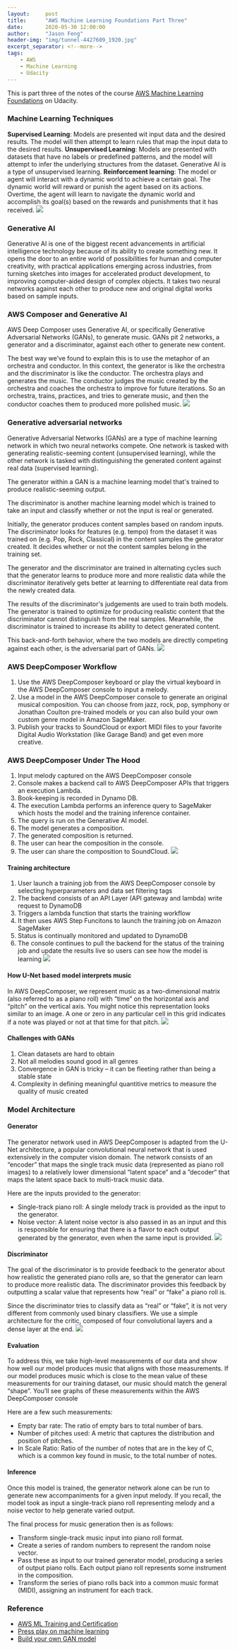 ```yaml
---
layout:     post
title:      "AWS Machine Learning Foundations Part Three"
date:       2020-05-30 12:00:00
author:     "Jason Feng"
header-img: "img/tunnel-4427609_1920.jpg"
excerpt_separator: <!--more-->
tags:
    - AWS
    - Machine Learning
    - Udacity
---
```

This is part three of the notes of the course [AWS Machine Learning Foundations](https://classroom.udacity.com/courses/ud090) on Udacity.
<!--more-->

### Machine Learning Techniques
__Supervised Learning__: Models are presented wit input data and the desired results. The model will then attempt to learn rules that map the input data to the desired results.
__Unsupervised Learning__: Models are presented with datasets that have no labels or predefined patterns, and the model will attempt to infer the underlying structures from the dataset. Generative AI is a type of unsupervised learning.
__Reinforcement learning__: The model or agent will interact with a dynamic world to achieve a certain goal. The dynamic world will reward or punish the agent based on its actions. Overtime, the agent will learn to navigate the dynamic world and accomplish its goal(s) based on the rewards and punishments that it has received.
![](/img/2020-05-30-types-of-ml.jpg)

### Generative AI
Generative AI is one of the biggest recent advancements in artificial intelligence technology because of its ability to create something new. It opens the door to an entire world of possibilities for human and computer creativity, with practical applications emerging across industries, from turning sketches into images for accelerated product development, to improving computer-aided design of complex objects. It takes two neural networks against each other to produce new and original digital works based on sample inputs.

### AWS Composer and Generative AI
AWS Deep Composer uses Generative AI, or specifically Generative Adversarial Networks (GANs), to generate music. GANs pit 2 networks, a generator and a discriminator, against each other to generate new content.

The best way we’ve found to explain this is to use the metaphor of an orchestra and conductor. In this context, the generator is like the orchestra and the discriminator is like the conductor. The orchestra plays and generates the music. The conductor judges the music created by the orchestra and coaches the orchestra to improve for future iterations. So an orchestra, trains, practices, and tries to generate music, and then the conductor coaches them to produced more polished music.
![](/img/2020-05-30-aws-mle-orchestra-metaphor.jpg)

### Generative adversarial networks
Generative Adversarial Networks (GANs) are a type of machine learning network in which two neural networks compete. One network is tasked with generating realistic-seeming content (unsupervised learning), while the other network is tasked with distinguishing the generated content against real data (supervised learning).

The generator within a GAN is a machine learning model that's trained to produce realistic-seeming output.

The discriminator is another machine learning model which is trained to take an input and classify whether or not the input is real or generated.

Initially, the generator produces content samples based on random inputs.
The discriminator looks for features (e.g. tempo) from the dataset it was trained on (e.g. Pop, Rock, Classical) in the content samples the generator created. It decides whether or not the content samples belong in the training set.

The generator and the discriminator are trained in alternating cycles such that the generator learns to produce more and more realistic data while the discriminator iteratively gets better at learning to differentiate real data from the newly created data.

The results of the discriminator's judgements are used to train both models. The generator is trained to optimize for producing realistic content that the discriminator cannot distinguish from the real samples. Meanwhile, the discriminator is trained to increase its ability to detect generated content.

This back-and-forth behavior, where the two models are directly competing against each other, is the adversarial part of GANs.
![](/img/2020-05-30-aws-mle-demo-gan-image.png)

### AWS DeepComposer Workflow
1. Use the AWS DeepComposer keyboard or play the virtual keyboard in the AWS DeepComposer console to input a melody.
2. Use a model in the AWS DeepComposer console to generate an original musical composition. You can choose from jazz, rock, pop, symphony or Jonathan Coulton pre-trained models or you can also build your own custom genre model in Amazon SageMaker.
3. Publish your tracks to SoundCloud or export MIDI files to your favorite Digital Audio Workstation (like Garage Band) and get even more creative.

### AWS DeepComposer Under The Hood
1. Input melody captured on the AWS DeepComposer console
2. Console makes a backend call to AWS DeepComposer APIs that triggers an execution Lambda.
3. Book-keeping is recorded in Dynamo DB.
4. The execution Lambda performs an inference query to SageMaker which hosts the model and the training inference container.
5. The query is run on the Generative AI model.
6. The model generates a composition.
7. The generated composition is returned.
8. The user can hear the composition in the console.
9. The user can share the composition to SoundCloud.
![](/img/2020-05-30-aws-mle-under-hood-v2.jpg)

#### Training architecture
1. User launch a training job from the AWS DeepComposer console by selecting hyperparameters and data set filtering tags
2. The backend consists of an API Layer (API gateway and lambda) write request to DynamoDB
3. Triggers a lambda function that starts the training workflow
4. It then uses AWS Step Funcitons to launch the training job on Amazon SageMaker
5. Status is continually monitored and updated to DynamoDB
6. The console continues to pull the backend for the status of the training job and update the results live so users can see how the model is learning
![](/img/2020-05-30-aws-mle-train-arch.png)

#### How U-Net based model interprets music
In AWS DeepComposer, we represent music as a two-dimensional matrix (also referred to as a piano roll) with “time” on the horizontal axis and “pitch” on the vertical axis. You might notice this representation looks similar to an image. A one or zero in any particular cell in this grid indicates if a note was played or not at that time for that pitch.
![](/img/2020-05-30-pianoroll2.png)

#### Challenges with GANs
1. Clean datasets are hard to obtain
2. Not all melodies sound good in all genres
3. Convergence in GAN is tricky – it can be fleeting rather than being a stable state
4. Complexity in defining meaningful quantitive metrics to measure the quality of music created

### Model Architecture
#### Generator
The generator network used in AWS DeepComposer is adapted from the U-Net architecture, a popular convolutional neural network that is used extensively in the computer vision domain. The network consists of an “encoder” that maps the single track music data (represented as piano roll images) to a relatively lower dimensional “latent space“ and a ”decoder“ that maps the latent space back to multi-track music data.

Here are the inputs provided to the generator:

- Single-track piano roll: A single melody track is provided as the input to the generator.
- Noise vector: A latent noise vector is also passed in as an input and this is responsible for ensuring that there is a flavor to each output generated by the generator, even when the same input is provided.
![](/img/2020-05-30-aws-generator.png)

#### Discriminator
The goal of the discriminator is to provide feedback to the generator about how realistic the generated piano rolls are, so that the generator can learn to produce more realistic data. The discriminator provides this feedback by outputting a scalar value that represents how “real” or “fake” a piano roll is.

Since the discriminator tries to classify data as “real” or “fake”, it is not very different from commonly used binary classifiers. We use a simple architecture for the critic, composed of four convolutional layers and a dense layer at the end.
![](/img/2020-05-30-aws-discriminator.png)

#### Evaluation
To address this, we take high-level measurements of our data and show how well our model produces music that aligns with those measurements. If our model produces music which is close to the mean value of these measurements for our training dataset, our music should match the general “shape”. You’ll see graphs of these measurements within the AWS DeepComposer console

Here are a few such measurements:

- Empty bar rate: The ratio of empty bars to total number of bars.
- Number of pitches used: A metric that captures the distribution and position of pitches.
- In Scale Ratio: Ratio of the number of notes that are in the key of C, which is a common key found in music, to the total number of notes.

#### Inference
Once this model is trained, the generator network alone can be run to generate new accompaniments for a given input melody. If you recall, the model took as input a single-track piano roll representing melody and a noise vector to help generate varied output.

The final process for music generation then is as follows:

- Transform single-track music input into piano roll format.
- Create a series of random numbers to represent the random noise vector.
- Pass these as input to our trained generator model, producing a series of output piano rolls. Each output piano roll represents some instrument in the composition.
- Transform the series of piano rolls back into a common music format (MIDI), assigning an instrument for each track.

### Reference
- [AWS ML Training and Certification](https://aws.amazon.com/training/learning-paths/machine-learning/)
- [Press play on machine learning](https://d32g4xocucupjo.cloudfront.net/#welcome)
- [Build your own GAN model](https://github.com/aws-samples/aws-deepcomposer-samples)